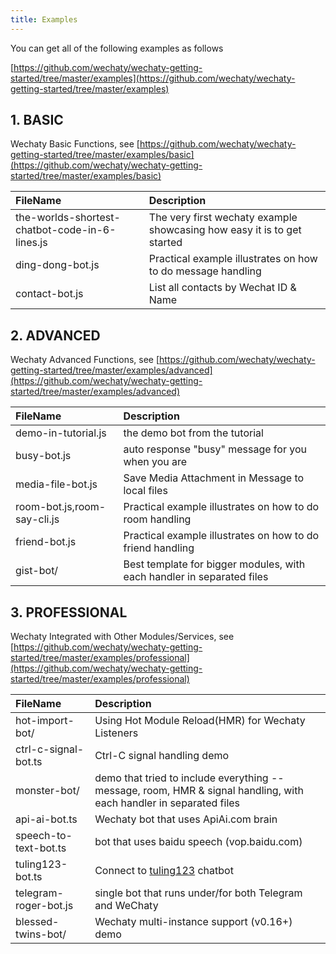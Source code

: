 ```yaml
---
title: Examples
---
```


You can get all of the following examples as follows

[https://github.com/wechaty/wechaty-getting-started/tree/master/examples](https://github.com/wechaty/wechaty-getting-started/tree/master/examples)

## 1. BASIC

Wechaty Basic Functions, see [https://github.com/wechaty/wechaty-getting-started/tree/master/examples/basic](https://github.com/wechaty/wechaty-getting-started/tree/master/examples/basic)

| FileName | Description |
| :--- | :--- |
| the-worlds-shortest-chatbot-code-in-6-lines.js | The very first wechaty example showcasing how easy it is to get started |
| ding-dong-bot.js | Practical example illustrates on how to do message handling |
| contact-bot.js | List all contacts by Wechat ID & Name |

## 2. ADVANCED

Wechaty Advanced Functions, see [https://github.com/wechaty/wechaty-getting-started/tree/master/examples/advanced](https://github.com/wechaty/wechaty-getting-started/tree/master/examples/advanced)

| FileName | Description |
| :--- | :--- |
| demo-in-tutorial.js | the demo bot from the tutorial |
| busy-bot.js | auto response "busy" message for you when you are |
| media-file-bot.js | Save Media Attachment in Message to local files |
| room-bot.js,room-say-cli.js | Practical example illustrates on how to do room handling |
| friend-bot.js | Practical example illustrates on how to do friend handling |
| gist-bot/ | Best template for bigger modules, with each handler in separated files |

## 3. PROFESSIONAL

Wechaty Integrated with Other Modules/Services, see [https://github.com/wechaty/wechaty-getting-started/tree/master/examples/professional](https://github.com/wechaty/wechaty-getting-started/tree/master/examples/professional)

| FileName | Description |
| :--- | :--- |
| hot-import-bot/ | Using Hot Module Reload\(HMR\) for Wechaty Listeners |
| ctrl-c-signal-bot.ts | Ctrl-C signal handling demo |
| monster-bot/ | demo that tried to include everything -- message, room, HMR & signal handling, with each handler in separated files |
| api-ai-bot.ts | Wechaty bot that uses ApiAi.com brain |
| speech-to-text-bot.ts | bot that uses baidu speech \(vop.baidu.com\) |
| tuling123-bot.ts | Connect to [tuling123](http://www.tuling123.com/) chatbot |
| telegram-roger-bot.js | single bot that runs under/for both Telegram and WeChaty |
| blessed-twins-bot/ | Wechaty multi-instance support \(v0.16+\) demo |
